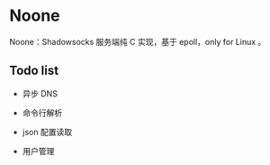 # Noone

Noone：Shadowsocks 服务端纯 C 实现，基于 epoll，only for Linux 。

## Todo list

- 异步 DNS

- 命令行解析

- json 配置读取

- 用户管理